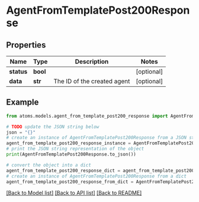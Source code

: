 # AgentFromTemplatePost200Response


## Properties

Name | Type | Description | Notes
------------ | ------------- | ------------- | -------------
**status** | **bool** |  | [optional] 
**data** | **str** | The ID of the created agent | [optional] 

## Example

```python
from atoms.models.agent_from_template_post200_response import AgentFromTemplatePost200Response

# TODO update the JSON string below
json = "{}"
# create an instance of AgentFromTemplatePost200Response from a JSON string
agent_from_template_post200_response_instance = AgentFromTemplatePost200Response.from_json(json)
# print the JSON string representation of the object
print(AgentFromTemplatePost200Response.to_json())

# convert the object into a dict
agent_from_template_post200_response_dict = agent_from_template_post200_response_instance.to_dict()
# create an instance of AgentFromTemplatePost200Response from a dict
agent_from_template_post200_response_from_dict = AgentFromTemplatePost200Response.from_dict(agent_from_template_post200_response_dict)
```
[[Back to Model list]](../README.md#documentation-for-models) [[Back to API list]](../README.md#documentation-for-api-endpoints) [[Back to README]](../README.md)


